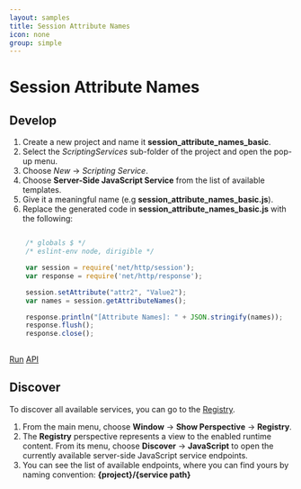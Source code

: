 ```yaml
---
layout: samples
title: Session Attribute Names
icon: none
group: simple
---
```


Session Attribute Names
===

Develop
--

1. Create a new project and name it **session_attribute_names_basic**.
2. Select the *ScriptingServices* sub-folder of the project and open the pop-up menu.
3. Choose *New* -> *Scripting Service*.
4. Choose **Server-Side JavaScript Service** from the list of available templates.
5. Give it a meaningful name (e.g **session_attribute_names_basic.js**).
6. Replace the generated code in **session_attribute_names_basic.js** with the following:

```javascript

	/* globals $ */
	/* eslint-env node, dirigible */

	var session = require('net/http/session');
	var response = require('net/http/response');

	session.setAttribute("attr2", "Value2");
	var names = session.getAttributeNames();

	response.println("[Attribute Names]: " + JSON.stringify(names));
	response.flush();
	response.close();
	
```

<div class="btn-toolbar pull-right">
	<a class="btn btn-warning" href="http://dirigible.eclipse.org/services/ui/anonymous.html?git=https://github.com/dirigiblelabs/sample_net_http_session_attribute_names_basic.git">Run</a>
	<a class="btn btn-info" href="http://www.dirigible.io/api/http_session.html">API</a>
</div>

Discover
--
To discover all available services, you can go to the [Registry](../help/registry.html).

1. From the main menu, choose **Window** -> **Show Perspective** -> **Registry**.
2. The **Registry** perspective represents a view to the enabled runtime content. From its menu, choose **Discover** -> **JavaScript** to open the currently available server-side JavaScript service endpoints.
3. You can see the list of available endpoints, where you can find yours by naming convention: **{project}/{service path}**
